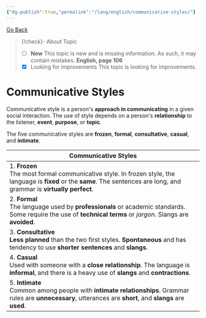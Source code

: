 ```yaml
---
{"dg-publish":true,"permalink":"/lang/english/communicative-styles/"}
---
```


<a href="javascript:history.back()">Go Back</a>

>[!check]- About Topic
>- [ ] **New**
>This topic is new and is missing information. As such, it may contain mistakes.
>**English, page 106**
>- [x] Looking for improvements 
>This topic is looking for improvements.

# Communicative Styles

Communicative style is a person's **approach in communicating** in a given social interaction. The use of style depends on a person's **relationship** to the listener, **event**, **purpose**, or **topic**.

The five communicative styles are **frozen**, **formal**, **consultative**, **casual**, and **intimate**.


| Communicative Styles                                                                                                                                                             |
| -------------------------------------------------------------------------------------------------------------------------------------------------------------------------------- |
| 1. **Frozen** <br>The most formal communicative style. In frozen style, the language is **fixed** or the **same**. The sentences are long, and grammar is **virtually perfect**. |
| 2. **Formal** <br>The language used by **professionals** or academic standards. Some require the use of **technical terms** or *jargon*. Slangs are **avoided**.                 |
| 3. **Consultative** <br><b>Less planned</b> than the two first styles. **Spontaneous** and has tendency to use **shorter sentences** and **slangs**.                             |
| 4. **Casual**  <br>Used with someone with a **close relationship**. The language is **informal**, and there is a heavy use of **slangs** and **contractions**.                   |
| 5. **Intimate** <br>Common among people with **intimate relationships**. Grammar rules are **unnecessary**, utterances are **short**, and **slangs** are **used**.               |

